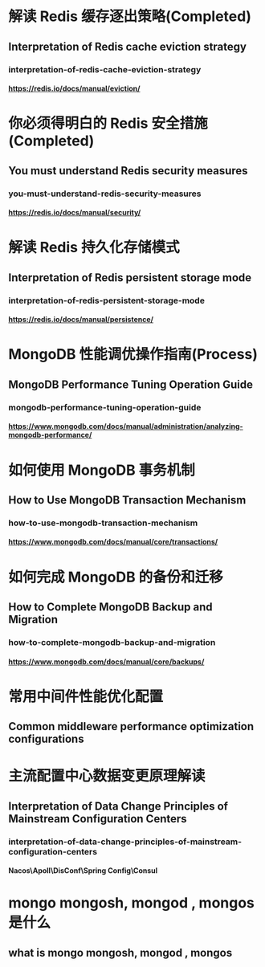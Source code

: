 
# 解读 Redis 缓存逐出策略(Completed)
## Interpretation of Redis cache eviction strategy
### interpretation-of-redis-cache-eviction-strategy
#### https://redis.io/docs/manual/eviction/

# 你必须得明白的 Redis 安全措施(Completed)
## You must understand Redis security measures
### you-must-understand-redis-security-measures
#### https://redis.io/docs/manual/security/

# 解读 Redis 持久化存储模式
## Interpretation of Redis persistent storage mode
### interpretation-of-redis-persistent-storage-mode
#### https://redis.io/docs/manual/persistence/

# MongoDB 性能调优操作指南(Process)
## MongoDB Performance Tuning Operation Guide
### mongodb-performance-tuning-operation-guide
#### https://www.mongodb.com/docs/manual/administration/analyzing-mongodb-performance/

# 如何使用 MongoDB 事务机制
## How to Use MongoDB Transaction Mechanism
### how-to-use-mongodb-transaction-mechanism
#### https://www.mongodb.com/docs/manual/core/transactions/

# 如何完成 MongoDB 的备份和迁移
## How to Complete MongoDB Backup and Migration
### how-to-complete-mongodb-backup-and-migration
#### https://www.mongodb.com/docs/manual/core/backups/

# 常用中间件性能优化配置
## Common middleware performance optimization configurations

# 主流配置中心数据变更原理解读
## Interpretation of Data Change Principles of Mainstream Configuration Centers
### interpretation-of-data-change-principles-of-mainstream-configuration-centers
#### Nacos\Apoll\DisConf\Spring Config\Consul

# mongo mongosh, mongod , mongos 是什么
## what is mongo mongosh, mongod , mongos